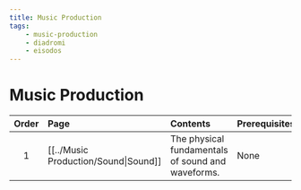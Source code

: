 ```yaml
---
title: Music Production
tags:
    - music-production
    - diadromi
    - eisodos
---
```


# Music Production

|Order|Page|Contents|Prerequisites|Notes|
|:--:|:--|:--|:--|:--|
|1|[[../Music Production/Sound\|Sound]]|The physical fundamentals of sound and waveforms.|None||